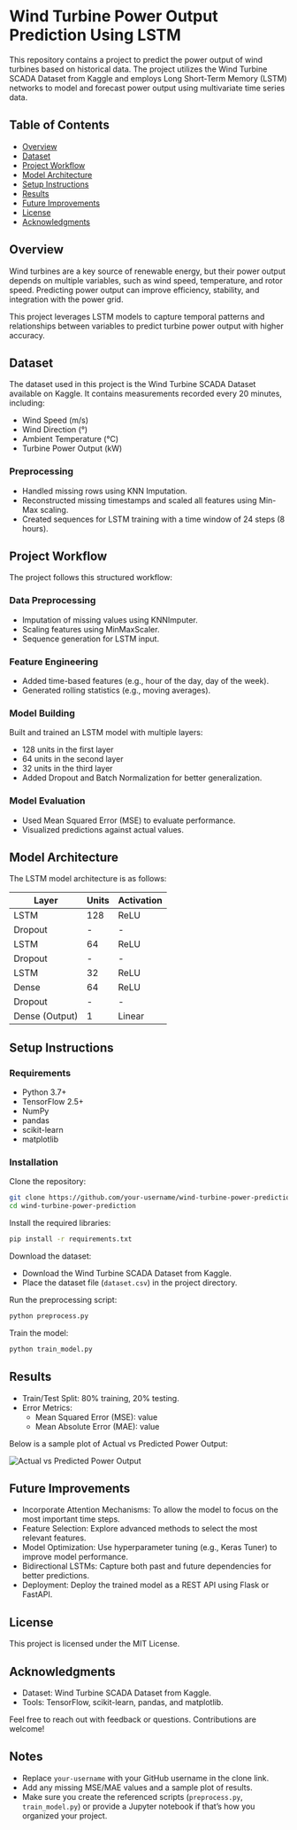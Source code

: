 
# Wind Turbine Power Output Prediction Using LSTM

This repository contains a project to predict the power output of wind turbines based on historical data. The project utilizes the Wind Turbine SCADA Dataset from Kaggle and employs Long Short-Term Memory (LSTM) networks to model and forecast power output using multivariate time series data.

## Table of Contents
- [Overview](#overview)
- [Dataset](#dataset)
- [Project Workflow](#project-workflow)
- [Model Architecture](#model-architecture)
- [Setup Instructions](#setup-instructions)
- [Results](#results)
- [Future Improvements](#future-improvements)
- [License](#license)
- [Acknowledgments](#acknowledgments)

## Overview
Wind turbines are a key source of renewable energy, but their power output depends on multiple variables, such as wind speed, temperature, and rotor speed. Predicting power output can improve efficiency, stability, and integration with the power grid.

This project leverages LSTM models to capture temporal patterns and relationships between variables to predict turbine power output with higher accuracy.

## Dataset
The dataset used in this project is the Wind Turbine SCADA Dataset available on Kaggle. It contains measurements recorded every 20 minutes, including:
- Wind Speed (m/s)
- Wind Direction (°)
- Ambient Temperature (°C)
- Turbine Power Output (kW)

### Preprocessing
- Handled missing rows using KNN Imputation.
- Reconstructed missing timestamps and scaled all features using Min-Max scaling.
- Created sequences for LSTM training with a time window of 24 steps (8 hours).

## Project Workflow
The project follows this structured workflow:

### Data Preprocessing
- Imputation of missing values using KNNImputer.
- Scaling features using MinMaxScaler.
- Sequence generation for LSTM input.

### Feature Engineering
- Added time-based features (e.g., hour of the day, day of the week).
- Generated rolling statistics (e.g., moving averages).

### Model Building
Built and trained an LSTM model with multiple layers:
- 128 units in the first layer
- 64 units in the second layer
- 32 units in the third layer
- Added Dropout and Batch Normalization for better generalization.

### Model Evaluation
- Used Mean Squared Error (MSE) to evaluate performance.
- Visualized predictions against actual values.

## Model Architecture
The LSTM model architecture is as follows:

| Layer         | Units | Activation |
|---------------|-------|------------|
| LSTM          | 128   | ReLU       |
| Dropout       | -     | -          |
| LSTM          | 64    | ReLU       |
| Dropout       | -     | -          |
| LSTM          | 32    | ReLU       |
| Dense         | 64    | ReLU       |
| Dropout       | -     | -          |
| Dense (Output)| 1     | Linear     |

## Setup Instructions

### Requirements
- Python 3.7+
- TensorFlow 2.5+
- NumPy
- pandas
- scikit-learn
- matplotlib

### Installation
Clone the repository:
```bash
git clone https://github.com/your-username/wind-turbine-power-prediction.git
cd wind-turbine-power-prediction
```

Install the required libraries:
```bash
pip install -r requirements.txt
```

Download the dataset:
- Download the Wind Turbine SCADA Dataset from Kaggle.
- Place the dataset file (`dataset.csv`) in the project directory.

Run the preprocessing script:
```bash
python preprocess.py
```

Train the model:
```bash
python train_model.py
```

## Results
- Train/Test Split: 80% training, 20% testing.
- Error Metrics:
    - Mean Squared Error (MSE): value
    - Mean Absolute Error (MAE): value

Below is a sample plot of Actual vs Predicted Power Output:

![Actual vs Predicted Power Output](path/to/plot.png)

## Future Improvements
- Incorporate Attention Mechanisms: To allow the model to focus on the most important time steps.
- Feature Selection: Explore advanced methods to select the most relevant features.
- Model Optimization: Use hyperparameter tuning (e.g., Keras Tuner) to improve model performance.
- Bidirectional LSTMs: Capture both past and future dependencies for better predictions.
- Deployment: Deploy the trained model as a REST API using Flask or FastAPI.

## License
This project is licensed under the MIT License.

## Acknowledgments
- Dataset: Wind Turbine SCADA Dataset from Kaggle.
- Tools: TensorFlow, scikit-learn, pandas, and matplotlib.

Feel free to reach out with feedback or questions. Contributions are welcome!

## Notes
- Replace `your-username` with your GitHub username in the clone link.
- Add any missing MSE/MAE values and a sample plot of results.
- Make sure you create the referenced scripts (`preprocess.py`, `train_model.py`) or provide a Jupyter notebook if that’s how you organized your project.

